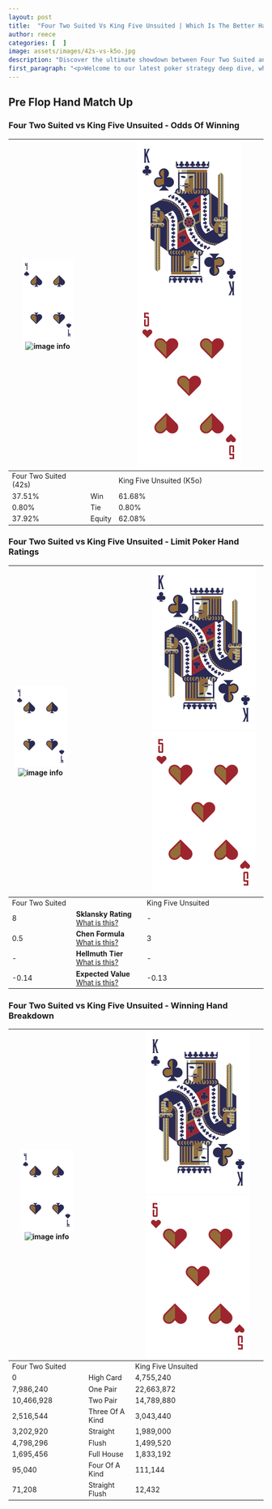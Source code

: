 ```yaml
---
layout: post
title:  "Four Two Suited Vs King Five Unsuited | Which Is The Better Hand In Poker? A Complete Guide"
author: reece
categories: [  ]
image: assets/images/42s-vs-k5o.jpg
description: "Discover the ultimate showdown between Four Two Suited and King Five Unsuited in poker! Uncover the odds, strategies, and scenarios where one hand triumphs over the other. Get ready to up your poker game with this thrilling analysis."
first_paragraph: "<p>Welcome to our latest poker strategy deep dive, where we're pitting two distinct hands against each other in a high-stakes showdown: Four Two Suited vs King Five Unsuited.</p><p>In the dynamic world of poker, every decision counts, and knowing which hand holds the upper hand is key to your success at the table.</p><p>In this article, we'll dissect these two hands, explore the scenarios where one dominates the other, and equip you with the knowledge to make strategic choices that can tip the odds in your favor.</p><p>Get ready to unravel the intriguing dynamics of these poker hands and elevate your game to new heights.</p>"
---
```




[comment]: # (sp0)

## Pre Flop Hand Match Up

<div class="table hand-ratings" markdown="1"> 



### Four Two Suited vs King Five Unsuited - Odds Of Winning


    
| ![image info](assets/images/hand1/4.png) ![image info](assets/images/hand1/2s.png) |  | ![image info](assets/images/hand2/K.png) ![image info](assets/images/hand2/5o.png) |
| -------- | -------- | -------- |
| Four Two Suited (42s) |  | King Five Unsuited (K5o) |
| 37.51% | Win | 61.68% |
| 0.80% | Tie | 0.80% |
| 37.92% | Equity | 62.08% |




[comment]: # (sp1)



### Four Two Suited vs King Five Unsuited - Limit Poker Hand Ratings


    
| ![image info](assets/images/hand1/4.png) ![image info](assets/images/hand1/2s.png) |  | ![image info](assets/images/hand2/K.png) ![image info](assets/images/hand2/5o.png) |
| -------- | -------- | -------- |
| Four Two Suited |  | King Five Unsuited |
| 8 | **Sklansky Rating** [What is this?](/sklansky-rating-explained) | - |
| 0.5 | **Chen Formula** [What is this?](/chen-formula-explained) | 3 |
| - | **Hellmuth Tier** [What is this?](/Hellmuth-tier-explained) | - |
| -0.14 | **Expected Value** [What is this?](/expected-value-explained) | -0.13 |




[comment]: # (sp2)



### Four Two Suited vs King Five Unsuited - Winning Hand Breakdown


    
| ![image info](assets/images/hand1/4.png) ![image info](assets/images/hand1/2s.png) |  | ![image info](assets/images/hand2/K.png) ![image info](assets/images/hand2/5o.png) |
| -------- | -------- | -------- |
| Four Two Suited |  | King Five Unsuited |
| 0 | High Card | 4,755,240 |
| 7,986,240 | One Pair | 22,663,872 |
| 10,466,928 | Two Pair | 14,789,880 |
| 2,516,544 | Three Of A Kind | 3,043,440 |
| 3,202,920 | Straight | 1,989,000 |
| 4,798,296 | Flush | 1,499,520 |
| 1,695,456 | Full House | 1,833,192 |
| 95,040 | Four Of A Kind | 111,144 |
| 71,208 | Straight Flush | 12,432 |




[comment]: # (sp3)



</div>

[comment]: # (sp4)



[comment]: # (sp5)

